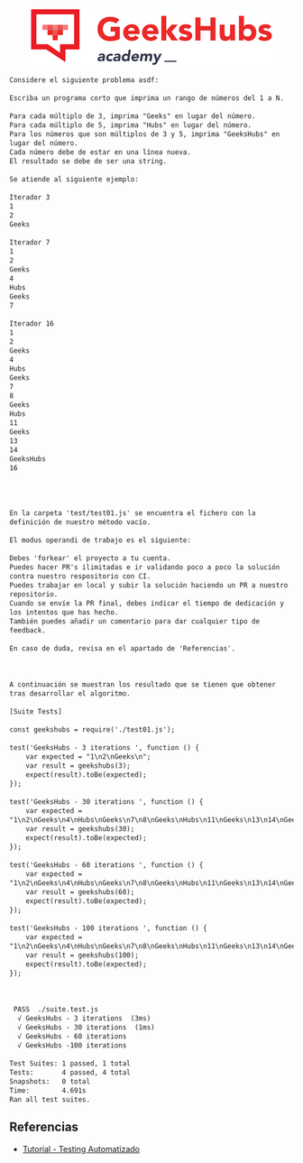 ﻿
<p align="center">
    <img src="https://github.com/GeeksHubsAcademy/2020-geekshubs-media/blob/master/image/logo.png" >	
</p>


    Considere el siguiente problema asdf:

    Escriba un programa corto que imprima un rango de números del 1 a N.

    Para cada múltiplo de 3, imprima "Geeks" en lugar del número.
    Para cada múltiplo de 5, imprima "Hubs" en lugar del número.
    Para los números que son múltiplos de 3 y 5, imprima "GeeksHubs" en lugar del número.
    Cada número debe de estar en una línea nueva.
    El resultado se debe de ser una string.
    
    Se atiende al siguiente ejemplo:

    Iterador 3
    1
    2
    Geeks

    Iterador 7
    1
    2
    Geeks
    4
    Hubs
    Geeks
    7

    Iterador 16
    1
    2
    Geeks
    4
    Hubs
    Geeks
    7
    8
    Geeks
    Hubs
    11
    Geeks
    13
    14
    GeeksHubs
    16
    



    En la carpeta 'test/test01.js' se encuentra el fichero con la definición de nuestro método vacío.
    
    El modus operandi de trabajo es el siguiente:
    
    Debes 'forkear' el proyecto a tu cuenta.
    Puedes hacer PR's ilimitadas e ir validando poco a poco la solución contra nuestro respositorio con CI.
    Puedes trabajar en local y subir la solución haciendo un PR a nuestro repositorio.
    Cuando se envíe la PR final, debes indicar el tiempo de dedicación y los intentos que has hecho.
    También puedes añadir un comentario para dar cualquier tipo de feedback.
    
    En caso de duda, revisa en el apartado de 'Referencias'.
    
    
    
    A continuación se muestran los resultado que se tienen que obtener tras desarrollar el algoritmo.
    
    [Suite Tests]
    
    const geekshubs = require('./test01.js');

    test('GeeksHubs - 3 iterations ', function () {
        var expected = "1\n2\nGeeks\n";
        var result = geekshubs(3);
        expect(result).toBe(expected);
    });

    test('GeeksHubs - 30 iterations ', function () {
        var expected =  "1\n2\nGeeks\n4\nHubs\nGeeks\n7\n8\nGeeks\nHubs\n11\nGeeks\n13\n14\nGeeksHubs\n16\...";
        var result = geekshubs(30);
        expect(result).toBe(expected);
    });

    test('GeeksHubs - 60 iterations ', function () {
        var expected =  "1\n2\nGeeks\n4\nHubs\nGeeks\n7\n8\nGeeks\nHubs\n11\nGeeks\n13\n14\nGeeksHubs\n16\...";
        var result = geekshubs(60);
        expect(result).toBe(expected);
    });

    test('GeeksHubs - 100 iterations ', function () {
        var expected =  "1\n2\nGeeks\n4\nHubs\nGeeks\n7\n8\nGeeks\nHubs\n11\nGeeks\n13\n14\nGeeksHubs\n16\...";
        var result = geekshubs(100);
        expect(result).toBe(expected);
    });



     PASS  ./suite.test.js
      √ GeeksHubs - 3 iterations  (3ms)
      √ GeeksHubs - 30 iterations  (1ms)
      √ GeeksHubs - 60 iterations
      √ GeeksHubs -100 iterations

    Test Suites: 1 passed, 1 total
    Tests:       4 passed, 4 total
    Snapshots:   0 total
    Time:        4.691s
    Ran all test suites.
    
    
## Referencias

* [Tutorial - Testing Automatizado](https://github.com/GeeksHubsAcademy/2020-js-vanilla-testing-FFFF/blob/master/README.md)

